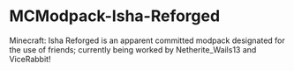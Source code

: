 # MCModpack-Isha-Reforged
Minecraft: Isha Reforged is an apparent committed modpack designated for the use of friends; currently being worked by Netherite_Wails13 and ViceRabbit!
